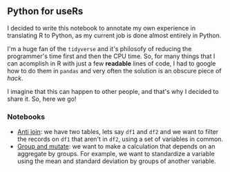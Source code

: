 ## Python for useRs

I decided to write this notebook to annotate my own experience in translating R to Python, as my current job is done almost entirely in Python. 

I'm a huge fan of the `tidyverse` and it's philosofy of reducing the programmer's time first and then the CPU time. So, for many things that I can acomplish in R with just a few **readable** lines of code, I had to google how to do them in `pandas` and very often the solution is an obscure piece of *hack*.

I imagine that this can happen to other people, and that's why I decided to share it. So, here we go!

### Notebooks

 * [Anti join](https://github.com/toneloy/pythonforuseRs/blob/master/Anti%20join.ipynb): we have two tables, lets say `df1` and `df2` and we want to filter the records on `df1` that aren't in `df2`, using a set of variables in common.
 * [Group and mutate](https://github.com/toneloy/pythonforuseRs/blob/master/Group%20and%20mutate.ipynb): we want to make a calculation that depends on an aggregate by groups. For example, we want to standardize a variable using the mean and standard deviation by groups of another variable.